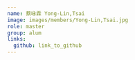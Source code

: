```yaml
---
name: 蔡咏霖 Yong-Lin,Tsai 
image: images/members/Yong-Lin,Tsai.jpg 
role: master
group: alum
links:
  github: link_to_github 
---
```


